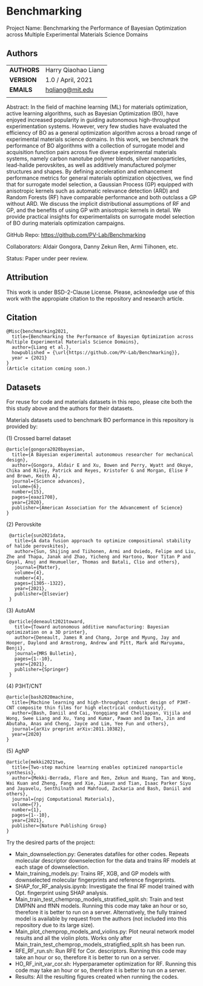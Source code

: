 # Benchmarking

Project Name: Benchmarking the Performance of Bayesian Optimization across Multiple Experimental Materials Science Domains

## Authors
||                    |
| ------------- | ------------------------------ |
| **AUTHORS**      | Harry Qiaohao Liang     | 
| **VERSION**      | 1.0 / April, 2021     | 
| **EMAILS**      | hqliang@mit.edu | 
||                    |


Abstract: 
In the field of machine learning (ML) for materials optimization, active learning algorithms, such as Bayesian Optimization (BO), have enjoyed increased popularity in guiding autonomous high-throughput experimentation systems. However, very few studies have evaluated the efficiency of BO as a general optimization algorithm across a broad range of experimental materials science domains. In this work, we benchmark the performance of BO algorithms with a collection of surrogate model and acquisition function pairs across five diverse experimental materials systems, namely carbon nanotube polymer blends, silver nanoparticles, lead-halide perovskites, as well as additively manufactured polymer structures and shapes. By defining acceleration and enhancement performance metrics for general materials optimization objectives, we find that for surrogate model selection, a Gaussian Process (GP) equipped with anisotropic kernels such as automatic relevance detection (ARD) and Random Forests (RF) have comparable performance and both outclass a GP without ARD. We discuss the implicit distributional assumptions of RF and GP, and the benefits of using GP with anisotropic kernels in detail. We provide practical insights for experimentalists on surrogate model selection of BO during materials optimization campaigns.

GitHub Repo: https://github.com/PV-Lab/Benchmarking

Collaborators: Aldair Gongora, Danny Zekun Ren, Armi Tiihonen, etc.

Status: Paper under peer review.

## Attribution
This work is under BSD-2-Clause License. Please, acknowledge use of this work with the appropiate citation to the repository and research article.

## Citation 

    @Misc{benchmarking2021,
      title={Benchmarking the Performance of Bayesian Optimization across Multiple Experimental Materials Science Domains},
      author={Liang et al.},
      howpublished = {\url{https://github.com/PV-Lab/Benchmarking}},
      year = {2021}
    }
    (Article citation coming soon.)

## Datasets
For reuse for code and materials datasets in this repo, please cite both the this study above and the authors for their datasets.

Materials datasets used to benchmark BO performance in this repository is provided by:

(1) Crossed barrel dataset

    @article{gongora2020bayesian,
      title={A Bayesian experimental autonomous researcher for mechanical design},
      author={Gongora, Aldair E and Xu, Bowen and Perry, Wyatt and Okoye, Chika and Riley, Patrick and Reyes, Kristofer G and Morgan, Elise F and Brown, Keith A},
      journal={Science advances},
      volume={6},
      number={15},
      pages={eaaz1708},
      year={2020},
      publisher={American Association for the Advancement of Science}
    }
    
(2) Perovskite
     
     @article{sun2021data,
       title={A data fusion approach to optimize compositional stability of halide perovskites},
       author={Sun, Shijing and Tiihonen, Armi and Oviedo, Felipe and Liu, Zhe and Thapa, Janak and Zhao, Yicheng and Hartono, Noor Titan P and Goyal, Anuj and Heumueller, Thomas and Batali, Clio and others},
       journal={Matter},
       volume={4},
       number={4},
       pages={1305--1322},
       year={2021},
       publisher={Elsevier}
     }
     
(3) AutoAM

     @article{deneault2021toward,
       title={Toward autonomous additive manufacturing: Bayesian optimization on a 3D printer},
       author={Deneault, James R and Chang, Jorge and Myung, Jay and Hooper, Daylond and Armstrong, Andrew and Pitt, Mark and Maruyama, Benji},
       journal={MRS Bulletin},
       pages={1--10},
       year={2021},    
       publisher={Springer}
     }
     
(4) P3HT/CNT

    @article{bash2020machine,
      title={Machine learning and high-throughput robust design of P3HT-CNT composite thin films for high electrical conductivity},
      author={Bash, Daniil and Cai, Yongqiang and Chellappan, Vijila and Wong, Swee Liang and Xu, Yang and Kumar, Pawan and Da Tan, Jin and Abutaha, Anas and Cheng, Jayce and Lim, Yee Fun and others},
      journal={arXiv preprint arXiv:2011.10382},
      year={2020}
    }
    
(5) AgNP

    @article{mekki2021two,
      title={Two-step machine learning enables optimized nanoparticle synthesis},
      author={Mekki-Berrada, Flore and Ren, Zekun and Huang, Tan and Wong, Wai Kuan and Zheng, Fang and Xie, Jiaxun and Tian, Isaac Parker Siyu and Jayavelu, Senthilnath and Mahfoud, Zackaria and Bash, Daniil and others},
      journal={npj Computational Materials},
      volume={7},
      number={1},
      pages={1--10},
      year={2021},
      publisher={Nature Publishing Group}
    }



Try the desired parts of the project:
- Main_downselection.py: Generates datafiles for other codes. Repeats molecular descriptor downselection for the data and trains RF models at each stage of downselection.
- Main_training_models.py: Trains RF, XGB, and GP models with downselected molecular fingerprints and reference fingerprints.
- SHAP_for_RF_analysis.ipynb: Investigate the final RF model trained with Opt. fingerprint using SHAP analysis.
- Main_train_test_chemprop_models_stratified_split.sh: Train and test DMPNN and ffNN models. Running this code may take an hour or so, therefore it is better to run on a server. Alternatively, the fully trained model is available by request from the authors (not included into this repository due to its large size).
- Main_plot_chemprop_models_and_violins.py: Plot neural network model results and all the violin plots. Works only after Main_train_test_chemprop_models_stratigfied_split.sh has been run.
- RFE_RF_run.sh: Run RFE for Cor. descriptors. Running this code may take an hour or so, therefore it is better to run on a server.
- HO_RF_init_var_cor.sh: Hyperparameter optimization for RF. Running this code may take an hour or so, therefore it is better to run on a server.
- Results: All the resulting figures created when running the codes. 






